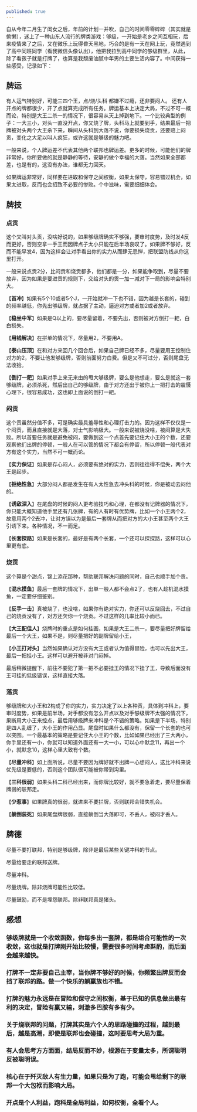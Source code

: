 ```yaml
---
published: true
---
```

自从今年二月生了闺女之后，年前的计划一并吹，自己的时间零零碎碎（其实就是偷懒），迷上了一种山东人流行的牌类游戏：够级，一开始是老乡之间互相玩，后来疫情来了之后，又在微乐上玩得昏天黑地，巧合的是有一天在网上玩，竟然遇到了高中同班同学（看我微信头像认出），他把我拉到高中同学的够级群里，从此，除了看孩子就是打牌了，也算是我颓废油腻中年男的主要生活内容了。中间获得一些感受，记录如下：

## 牌运

有人运气特别好，可能三四个王，点/烧/头科 都嫌不过瘾，还非要闷人。 还有人开点的牌都很少，开了点就算完成所有任务。牌运基本上决定大局，不过不可一概而论，特别是大王二杀一的情况下，很容易从天上掉到地下。一个比较典型的例子：一大三小，对头一直没开点，你又烧了牌，头科马上就要到手，结果最后一把牌被对头两个大王杀下来，瞬间从头科到大落不说，你要损失烧贡，还要赔上闷贡，变化之大足以叫人疯狂，或许这就是够级的魅力吧。

一般来说，个人牌运差不代表其他两个联邦也牌运差。更多的时候，可能他们的牌非常好，你所要做的就是静静的等待，安静的做个幸福的大落。当然如果全部都差，也是有的，这没有办法，谁都无力回天。

如果牌运非常好，同样要在进取和保守之间权衡，如果太保守，容易错过机会，如果太进取，反而也会招致不必要的惨败。个中滋味，需要细细体会。

## 牌技

### 点贡

这个又叫对头贡，没啥好说的，如果够级牌确实不够强，要审时度势，及时发4反而更好，否则空拿一手王而因牌点子太小只能在后半场哀叹了。如果牌不够好，反而不能早发4，因为这样会让对手看出你的实力从而肆无忌惮，把联盟防线从你这里打开。

一般来说点贡2分，比闷贡和烧贡都多，他们都是一分，如果能争取到，尽量不要放弃，因为如果是要进贡的规则下，交给对头的贡一加一减对下一局的影响会特别大。

【**首冲**】如果有5个10或者5个J，一开始就冲一下也不错，因为越是长套的，碰到的频率越低，你先出够级牌，就占据了主动，逼迫对方或者加2或者放弃。

【**稳坐中军**】如果是Q以上的，要尽量留着，不要先出，否则被对方倒打一耙，白白损失。

【**用钱解决**】在拼单的情况下，尽量用2，不要用A。

【**泰山压顶**】在和对方来回几个回合后，如果自己牌已经不多，尽量要用王控制住对方的2，不要让他发够级牌，否则前面努力白费。但是又不可过分，否则尾盘无法收拾。

【**倒打一耙**】如果对手上来无来由的甩大够级牌，要么是他想走，要么是就这一套够级牌，必须杀死，然后出自己的够级牌，由于对方还出于被你上一把打击的震慑心理下，很容易成功，这也即上面说的倒打一耙。

### 闷贡

这个贡虽然分值不多，可是确实最具羞辱性和心理打击力的。因为这样不仅仅是一个闷贡，而且直接就是大落，对士气影响极大。一般来说被烧没啥，被闷算是大失败。所以首要任务就是避免被闷，要做到这一个点首先要记住大小王的个数，还要观察他们出牌的停顿，一般人在可以管的情况下都会有停留，所以停顿一般代表对方有这个实力，当然不可一概而论。

【**实力保证**】如果是存心闷人，必须要有绝对的实力，否则往往得不偿失，两个大王是起步。

【**拒绝性急**】大部分闷人都是发生在有人太性急去冲头科的时候，你是被动去闷他的。

【**诱敌深入**】在尾盘的时候的闷人更考验技巧和心理，在都没有记牌器的情况下，你只能大概知道他手里还有几张牌，有的人有时有优势牌，比如一个小王两个2，故意用两个2去冲，让对方误以为是最后一套牌从而把对方的大小王甚至两个大王引诱下来。各种情况，不一而足。

【**长套探路**】如果是长套的，最好是有两个长套，一个还可以探探路，这样可以心里更有底。

### 烧贡

这个算是个甜点，锦上添花那种，帮助联邦解决问题的同时，自己也顺手加个贡。

【**混水摸鱼**】最后一套牌的情况下，出单一般人都不会点2了，也有人趁机混水摸鱼，一定要仔细鉴别。

【**反手一击**】真被烧了，也没啥，如果你有绝对实力，你还可以反烧回去，不过自己的烧贡没有了，对方还欠你一个烧贡。不过这样的几率比较小而已。

【**大王配佳人**】烧牌时的重点是如何挂画，如果是大王二杀一，要尽量把好牌留给最后一个大王，如果不是，则尽量把好的副牌留给小王，

【**小王打对头**】当然如果确认对方没有大王或者认为值得冒险，也可以先出大王，最后一把挂小王。这样可以避开被非对门闷掉。

最后稍微提醒下，前往不要犯了第一把不必要挂王的情况下挂了王，导致后面没有王可挂的低级错误，这样直接大落。

### 落贡

够级牌和大小王和2构成了你的实力，实力决定了以上各种贡，具体到冲科上，要审时度势，如果是前半场，对手都没有怎么开点以及对手够级牌不太强的情况下，果断用大小王来控点，最后用够级牌来冲科是个不错的策略。如果是下半场，特别是四人乱缠了，大小王的作用凸显。尾盘时如果什么都没有，保留一个长套的也可以突围。一个最基本的策略是要记住大小王的个数，比如如果已经出了三大两小，你手里还有一小，你就可以知道外面还有一大一小，可以心中默念11，再出一个小，就默念10，这样心里大致有个数。

【**尽量冲科**】如上面所说，尽量不要因为牌好就不出牌一心想闷人，这比冲科来说优先级是要低的，否则这个团队很可能被你带到沟里。

【**三科很弱**】如果头科二科已经出来，而你牌比较好，就不要急着走，要尽量保着牌弱的联邦走。

【**少惹事**】如果牌真的很弱，就进来不要拦牌，否则联邦会错失机会。

【**躺倒装死**】如果尾盘牌很弱，直接躺倒当大落即可，不丢人，被闷才丢人。

## 牌德

尽量不要打联邦，特别是够级牌，除非是最后某些关键冲科的节点。

尽量给要走的联邦送牌。

尽量冲科。

尽量烧牌。除非烧牌可能性比较低。

尽量鼓励，而不是埋怨联邦。除非联邦真是猪头。

## 感想

### 够级牌就是一个收敛函数，你每多出一套牌，都是组合可能性的一次收敛，这也就是打牌刚开始比较慢，需要很多时间考虑斟酌，而后面会越来越快。

### 打牌不一定非要自己主宰，当你牌不够好的时候，你频繁出牌反而会挡了联邦的路。做一个快乐的躺赢族也不错。

### 打牌的魅力永远是在冒险和保守之间权衡，基于已知的信息做出最有利的决定，冒险有赢又输，刺激多巴胺有多有少。

### 关于烧联邦的问题，打牌其实是六个人的思路碰撞的过程，越到最后，越是高潮，即使是联邦也会碰撞，这时要思考大局为重。

### 有人会思考方方面面，结局反而不妙，根源在于变量太多，所谓聪明反被聪明误。

### 核心在于歼灭敌人有生力量，如果只是为了跑，可能会甩给剩下的联邦一个大包袱而影响大局。

### 开点是个人利益，跑科是全局利益，如何权衡，全看个人。

